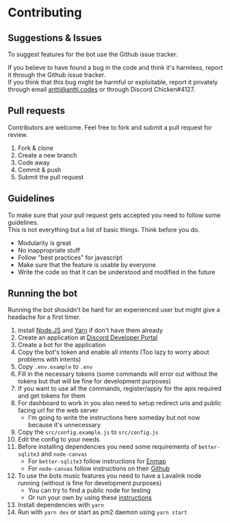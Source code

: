# Contributing

## Suggestions & Issues

To suggest features for the bot use the Github issue tracker.

If you believe to have found a bug in the code and think it's harmless, report it through the Github issue tracker.   
If you think that this bug might be harmful or exploitable, report it privately through email antti@antti.codes or through Discord Chicken#4127.  

## Pull requests

Contributors are welcome. Feel free to fork and submit a pull request for review.

1. Fork & clone
1. Create a new branch
1. Code away
1. Commit & push
1. Submit the pull request

## Guidelines

To make sure that your pull request gets accepted you need to follow some guidelines.  
This is not everything but a list of basic things. Think before you do.  

* Modularity is great
* No inappropriate stuff
* Follow "best practices" for javascript
* Make sure that the feature is usable by everyone
* Write the code so that it can be understood and modified in the future

## Running the bot

Running the bot shouldn't be hard for an experienced user but might give a headache for a first timer.

1. Install [Node.JS](https://nodejs.org/en/download/) and [Yarn](https://classic.yarnpkg.com/en/docs/install) if don't have them already
1. Create an application at [Discord Developer Portal](https://discord.com/developers/applications)
1. Create a bot for the application
1. Copy the bot's token and enable all intents (Too lazy to worry about problems with intents)
1. Copy `.env.example` to `.env`
1. Fill in the necessary tokens (some commands will error out without the tokens but that will be fine for development purposes)
1. If you want to use all the commands, register/apply for the apis required and get tokens for them
1. For dashboard to work in you also need to setup redirect uris and public facing url for the web server
   * I'm going to write the instructions here someday but not now because it's unnecessary
1. Copy the `src/config.example.js` to `src/config.js`
1. Edit the config to your needs
1. Before installing dependencies you need some requirements of `better-sqlite3` and `node-canvas`
   * For `better-sqlite3` follow instructions for [Enmap](https://enmap.evie.dev/install)
   * For `node-canvas` follow instructions on their [Github](https://github.com/Automattic/node-canvas/blob/master/Readme.md#installation)
1. To use the bots music features you need to have a Lavalink node running (without is fine for development purposes)
   * You can try to find a public node for testing
   * Or run your own by using these [instructions](https://github.com/Frederikam/Lavalink#server-configuration)
1. Install dependencies with `yarn`
1. Run with `yarn dev` or start as pm2 daemon using `yarn start`
